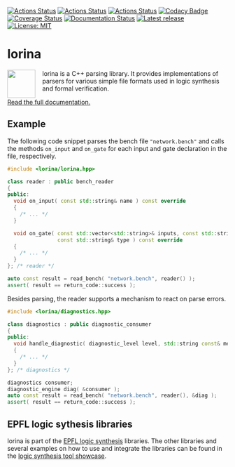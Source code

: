 [![Actions Status](https://github.com/hriener/lorina/workflows/Linux%20CI/badge.svg)](https://github.com/hriener/lorina/actions)
[![Actions Status](https://github.com/hriener/lorina/workflows/MacOS%20CI/badge.svg)](https://github.com/hriener/lorina/actions)
[![Actions Status](https://github.com/hriener/lorina/workflows/Windows%20CI/badge.svg)](https://github.com/hriener/lorina/actions)
[![Codacy Badge](https://app.codacy.com/project/badge/Grade/a00baa65ac514b17b7594b49d2058a0c)](https://www.codacy.com/gh/hriener/lorina/dashboard?utm_source=github.com&amp;utm_medium=referral&amp;utm_content=hriener/lorina&amp;utm_campaign=Badge_Grade)
[![Coverage Status](https://codecov.io/gh/hriener/lorina/branch/master/graph/badge.svg?token=ZAWW94ECYU)](https://codecov.io/gh/hriener/lorina)
[![Documentation Status](https://readthedocs.org/projects/lorina/badge/?version=latest)](http://lorina.readthedocs.io/en/latest/?badge=latest)
[![Latest release](https://img.shields.io/github/release/hriener/lorina.svg)](https://github.com/hriener/lorina/releases)
[![License: MIT](https://img.shields.io/badge/License-MIT-yellow.svg)](https://opensource.org/licenses/MIT)

# lorina

<img src="https://cdn.rawgit.com/hriener/lorina/master/lorina.svg" width="64" height="64" align="left" style="margin-right: 12pt" />
lorina is a C++ parsing library.  It provides implementations of parsers for various simple file formats used in logic synthesis and formal verification.

[Read the full documentation.](http://lorina.readthedocs.io/en/latest/?badge=latest)

## Example

The following code snippet parses the bench file `"network.bench"` and calls the methods `on_input` and `on_gate` for each input and gate declaration in the file, respectively.

```c++
#include <lorina/lorina.hpp>

class reader : public bench_reader
{
public:
  void on_input( const std::string& name ) const override
  {
    /* ... */
  }

  void on_gate( const std::vector<std::string>& inputs, const std::string& output,
                const std::string& type ) const override
  {
    /* ... */
  }
}; /* reader */

auto const result = read_bench( "network.bench", reader() );
assert( result == return_code::success );
```

Besides parsing, the reader supports a mechanism to react on parse errors.

```c++
#include <lorina/diagnostics.hpp>

class diagnostics : public diagnostic_consumer
{
public:
  void handle_diagnostic( diagnostic_level level, std::string const& message ) const override
  {
    /* ... */
  }
}; /* diagnostics */

diagnostics consumer;
diagnostic_engine diag( &consumer );
auto const result = read_bench( "network.bench", reader(), &diag );
assert( result == return_code::success );
```

## EPFL logic sythesis libraries

lorina is part of the [EPFL logic synthesis](https://lsi.epfl.ch/page-138455-en.html) libraries.  The other libraries and several examples on how to use and integrate the libraries can be found in the [logic synthesis tool showcase](https://github.com/lsils/lstools-showcase).

